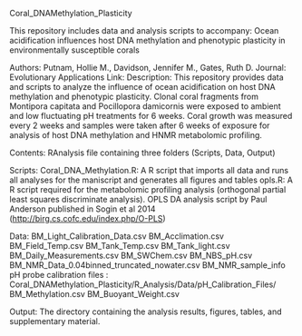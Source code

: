 Coral_DNAMethylation_Plasticity

This repository includes data and analysis scripts to accompany: Ocean acidification influences host DNA methylation and phenotypic plasticity in environmentally susceptible corals

Authors: Putnam, Hollie M., Davidson, Jennifer M., Gates, Ruth D.
Journal: Evolutionary Applications
Link: 
Description: This repository provides data and scripts to analyze the influence of ocean acidification on host DNA methylation and phenotypic plasticity. Clonal coral fragments from Montipora capitata and Pocillopora damicornis were exposed to ambient and low fluctuating pH treatments for 6 weeks. Coral growth was measured every 2 weeks and samples were taken after 6 weeks of exposure for analysis of host DNA methylation and HNMR metabolomic profiling. 

Contents: RAnalysis file containing three folders (Scripts, Data, Output)

Scripts:
	Coral_DNA_Methylation.R: A R script that imports all data and runs all analyses for the maniscript and generates all figures and tables
	opls.R: A R script required for the metabolomic profiling analysis (orthogonal partial least squares discriminate analysis). OPLS DA analysis script by Paul Anderson published in Sogin et al 2014 (http://birg.cs.cofc.edu/index.php/O-PLS)

Data:
	BM_Light_Calibration_Data.csv
	BM_Acclimation.csv
	BM_Field_Temp.csv
	BM_Tank_Temp.csv
	BM_Tank_light.csv
	BM_Daily_Measurements.csv
	BM_SWChem.csv
	BM_NBS_pH.csv
	BM_NMR_Data_0.04binned_truncated_nowater.csv
	BM_NMR_sample_info
	pH probe calibration files : Coral_DNAMethylation_Plasticity/R_Analysis/Data/pH_Calibration_Files/
	BM_Methylation.csv
	BM_Buoyant_Weight.csv

Output: 
	The directory containing the analysis results, figures, tables, and supplementary material.

